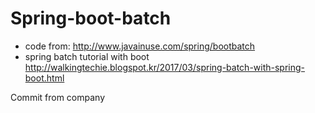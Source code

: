 # Spring-boot-batch

- code from: <http://www.javainuse.com/spring/bootbatch>
- spring batch tutorial with boot <http://walkingtechie.blogspot.kr/2017/03/spring-batch-with-spring-boot.html>

Commit from company

